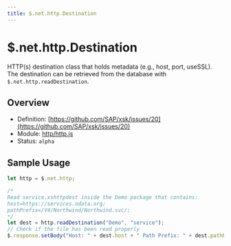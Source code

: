 ```yaml
---
title: $.net.http.Destination
---
```


$.net.http.Destination
===

HTTP(s) destination class that holds metadata (e.g., host, port, useSSL). The destination can be retrieved from the database with `$.net.http.readDestination`.

## Overview

- Definition: [https://github.com/SAP/xsk/issues/20](https://github.com/SAP/xsk/issues/20)
- Module: [http/http.js](https://github.com/SAP/xsk/tree/main/modules/api/api-xsjs/src/main/resources/META-INF/dirigible/xsk/http)
- Status: `alpha`

## Sample Usage

```javascript
let http = $.net.http;

/*
Read service.xshttpdest inside the Demo package that contains:
host=https://services.odata.org;
pathPrefix=/V4/Northwind/Northwind.svc/;
*/
let dest = http.readDestination("Demo", "service");
// Check if the file has been read properly
$.response.setBody("Host: " + dest.host + " Path Prefix: " + dest.pathPrefix);
```
